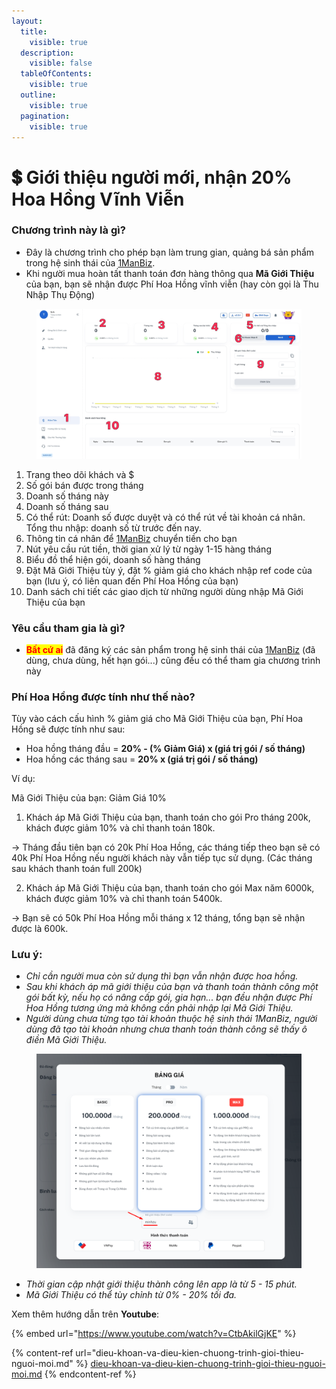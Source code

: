 ```yaml
---
layout:
  title:
    visible: true
  description:
    visible: false
  tableOfContents:
    visible: true
  outline:
    visible: true
  pagination:
    visible: true
---
```


# 💲 Giới thiệu người mới, nhận 20% Hoa Hồng Vĩnh Viễn

### Chương trình này là gì?&#x20;

* Đây là chương trình cho phép bạn làm trung gian, quảng bá sản phẩm trong hệ sinh thái của [1ManBiz](https://1man.io/).&#x20;
* Khi người mua hoàn tất thanh toán đơn hàng thông qua **Mã Giới Thiệu** của bạn, bạn sẽ nhận được Phí Hoa Hồng vĩnh viễn (hay còn gọi là Thu Nhập Thụ Động)



<figure><img src="../.gitbook/assets/Group 1000005088.png" alt=""><figcaption></figcaption></figure>

1. Trang theo dõi khách và $
2. Số gói bán được trong tháng
3. Doanh số tháng này
4. Doanh số tháng sau
5. Có thể rút: Doanh số được duyệt và có thể rút về tài khoản cá nhân. Tổng thu nhập: doanh số từ trước đến nay.
6. Thông tin cá nhân để [1ManBiz](https://1man.io/) chuyển tiền cho bạn
7. Nút yêu cầu rút tiền, thời gian xử lý từ ngày 1-15 hàng tháng
8. Biểu đồ thể hiện gói, doanh số hàng tháng
9. Đặt Mã Giới Thiệu tùy ý, đặt % giảm giá cho khách nhập ref code của bạn (lưu ý, có liên quan đến Phí Hoa Hồng của bạn)
10. Danh sách chi tiết các giao dịch từ những người dùng nhập Mã Giới Thiệu của bạn



### Yêu cầu tham gia là gì?&#x20;

* <mark style="color:red;">**Bất cứ ai**</mark> đã đăng ký các sản phẩm trong hệ sinh thái của [1ManBiz](https://1man.io/) (đã dùng, chưa dùng, hết hạn gói...) cũng đều có thể tham gia chương trình này



### Phí Hoa Hồng được tính như thế nào?

Tùy vào cách cấu hình % giảm giá cho Mã Giới Thiệu của bạn, Phí Hoa Hồng sẽ được tính như sau:

* Hoa hồng tháng đầu = **20% - (% Giảm Giá) x (giá trị gói / số tháng)**
* Hoa hồng các tháng sau = **20% x (giá trị gói / số tháng)**

Ví dụ:&#x20;

Mã Giới Thiệu của bạn: Giảm Giá 10%

1. Khách áp Mã Giới Thiệu của bạn, thanh toán cho gói Pro tháng 200k, khách được giảm 10% và chỉ thanh toán 180k.

-> Tháng đầu tiên bạn có 20k Phí Hoa Hồng, các tháng tiếp theo bạn sẽ có 40k Phí Hoa Hồng nếu người khách này vẫn tiếp tục sử dụng. (Các tháng sau khách thanh toán full 200k)

2. Khách áp Mã Giới Thiệu của bạn, thanh toán cho gói Max năm 6000k, khách được giảm 10% và chỉ thanh toán 5400k.

-> Bạn sẽ có 50k Phí Hoa Hồng mỗi tháng x 12 tháng, tổng bạn sẽ nhận được là 600k.



### Lưu ý:

* _Chỉ cần người mua còn sử dụng thì bạn vẫn nhận được hoa hồng._
* _Sau khi khách áp mã giới thiệu của bạn và thanh toán thành công một gói bất kỳ, nếu họ có nâng cấp gói, gia hạn... bạn đều nhận được Phí Hoa Hồng tương ứng mà không cần phải nhập lại Mã Giới Thiệu._
* _Người dùng chưa từng tạo tài khoản thuộc hệ sinh thái 1ManBiz, người dùng đã tạo tài khoản nhưng chưa thanh toán thành công sẽ thấy ô điền Mã Giới Thiệu._

<figure><img src="../.gitbook/assets/image (8).png" alt="" width="563"><figcaption></figcaption></figure>

* _Thời gian cập nhật giới thiệu thành công lên app là từ 5 - 15 phút._
* _Mã Giới Thiệu có thể tùy chỉnh từ 0% - 20% tối đa._



Xem thêm hướng dẫn trên **Youtube**:

{% embed url="https://www.youtube.com/watch?v=CtbAkilGjKE" %}



{% content-ref url="dieu-khoan-va-dieu-kien-chuong-trinh-gioi-thieu-nguoi-moi.md" %}
[dieu-khoan-va-dieu-kien-chuong-trinh-gioi-thieu-nguoi-moi.md](dieu-khoan-va-dieu-kien-chuong-trinh-gioi-thieu-nguoi-moi.md)
{% endcontent-ref %}
